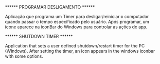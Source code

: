 ****** PROGRAMAR DESLIGAMENTO ******

Aplicação que programa um Timer para desligar/reiniciar o computador quando passar o tempo especificado pelo usuário. Após programar, um ícone aparece na iconBar do Windows para controlar as ações do app.


****** SHUTDOWN TIMER ******

Application that sets a user defined shutdown/restart timer for the PC (Windows). After setting the timer, an icon appears in the windows iconbar with some options.
